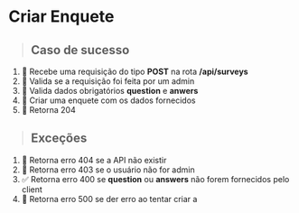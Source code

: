 # Criar Enquete

> ## Caso de sucesso
1. 📌 Recebe uma requisição do tipo **POST** na rota **/api/surveys**
1. 📌 Valida se a requisição foi feita por um admin
1. 📌 Valida dados obrigatórios **question** e **anwers**
1. 📌 Criar uma enquete com os dados fornecidos
1. 📌 Retorna 204

> ## Exceções

1. 📌 Retorna erro 404 se a API não existir
1. 📌 Retorna erro 403 se o usuário não for admin
1. ✅ Retorna erro 400 se **question** ou **answers** não forem fornecidos pelo client
1. 📌 Retorna erro 500 se der erro ao tentar criar a
